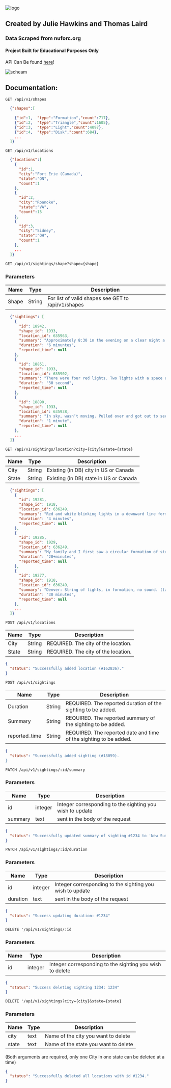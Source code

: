 ![logo](public/ufo-track-logo.png?raw=true)
## Created by Julie Hawkins and Thomas Laird
### Data Scraped from nuforc.org
#### Project Built for Educational Purposes Only

API Can Be found [here](https://ufo-tracker-thawk.herokuapp.com/)!

![scheam](UFO-Schema.png?raw=true)

## Documentation:

`GET /api/v1/shapes`
```json
  {"shapes":[
    
    {"id":1,  "type":"Formation","count":717},
    {"id":2,  "type":"Triangle","count":1605},
    {"id":3,  "type":"Light","count":4097},
    {"id":4,  "type":"Disk","count":684},
    ...
  ]}
```

`GET /api/v1/locations`
```json
  {"locations":[
    {
      "id":1,
      "city":"Fort Erie (Canada)",
      "state":"ON",
      "count":1
    },
    {
      "id":2,
      "city":"Roanoke",
      "state":"VA",
      "count":15
    },
    {
      "id":3,
      "city":"Sidney",
      "state":"OH",
      "count":1
    },
    ...
  ]}
```

`GET /api/v1/sightings/shape?shape={shape}`
### Parameters
| Name | Type |  Description |
| ---- | ---- | ------------ |
| Shape | String | For list of valid shapes see GET to /api/v1/shapes |
```json
  {"sightings": [
    {
      "id": 18942,
      "shape_id": 1933,
      "location_id": 635963,
      "summary": "Approximately 8:30 in the evening on a clear night a two red lights moving equal distance apart from each other moved from East to West",
      "duration": "6 minuntes",
      "reported_time": null
    },
    {
      "id": 18851,
      "shape_id": 1933,
      "location_id": 635902,
      "summary": "There were four red lights. Two lights with a space and then two more lights. They were horizontal. Flashed on for two seconds, then of",
      "duration": "30 second",
      "reported_time": null
    },
    {
      "id": 18890,
      "shape_id": 1933,
      "location_id": 635938,
      "summary": "In sky, wasn’t moving. Pulled over and got out to see it and it was gone in under 5 seconds",
      "duration": "1 minute",
      "reported_time": null
    },
    ...
  ]}
```

`GET /api/v1/sightings/location?city={city}&state={state}`

| Name | Type |  Description |
| ---- | ---- | ------------ |
| City | String | Existing (in DB) city in US or Canada|
| State | String | Existing (in DB) state in US or Canada|
```json
  {"sightings": [
    {
      "id": 19281,
      "shape_id": 1918,
      "location_id": 636249,
      "summary": "Red and white blinking lights in a downward line formation. Traveled from east to west maybe 25 miles then disappeared.",
      "duration": "4 minutes",
      "reported_time": null
    },
    {
      "id": 19285,
      "shape_id": 1929,
      "location_id": 636249,
      "summary": "My family and I first saw a circular formation of strobing red lights. We decided to stop and look and the formation changed. They star",
      "duration": "20+minutes",
      "reported_time": null
    },
    {
      "id": 19277,
      "shape_id": 1918,
      "location_id": 636249,
      "summary": "Denver: String of lights, in formation, no sound. ((anonymous report))",
      "duration": "30 minutes",
      "reported_time": null
    },
    ...
  ]}
```

`POST /api/v1/locations`

| Name | Type |  Description |
| ---- | ---- | ------------ |
| City | String | REQUIRED. The city of the location.|
| State | String | REQUIRED. The city of the location.|

```json
{
  "status": "Successfully added location (#162836)."
}
```
`POST /api/v1/sightings`

| Name | Type |  Description |
| ---- | ---- | ------------ |
| Duration | String | REQUIRED. The reported duration of the sighting to be added.|
| Summary | String | REQUIRED. The reported summary of the sighting to be added.|
| reported_time | String | REQUIRED. The reported date and time of the sighting to be added.|

```json
{
  "status": "Successfully added sighting (#18059).
}
```

`PATCH /api/v1/sightings/:id/summary`
### Parameters
| Name | Type |  Description |
| ---- | ---- | ------------ |
| id | integer | Integer corresponding to the sighting you wish to update |
| summary | text | sent in the body of the request |

```json
{
  "status": "Successfully updated summary of sighting #1234 to 'New Summary'"
}
```

`PATCH /api/v1/sightings/:id/duration`
### Parameters
| Name | Type |  Description |
| ---- | ---- | ------------ |
| id | integer | Integer corresponding to the sighting you wish to update |
| duration | text | sent in the body of the request |

```json
{
  "status": "Success updating duration: #1234"
}
```

`DELETE '/api/v1/sightings/:id`
### Parameters
| Name | Type |  Description |
| ---- | ---- | ------------ |
| id | integer | Integer corresponding to the sighting you wish to delete |

```json
{
  "status": "Success deleting sighting 1234: 1234"
}
```

`DELETE '/api/v1/sightings?city={city}&state={state}`
### Parameters
| Name | Type |  Description |
| ---- | ---- | ------------ |
| city | text | Name of the city you want to delete |
| state | text | Name of the state you want to delete |

(Both arguments are required, only one City in one state can be deleted at a time)

```json
{
  "status": "Successfully deleted all locations with id #1234."
}
```




